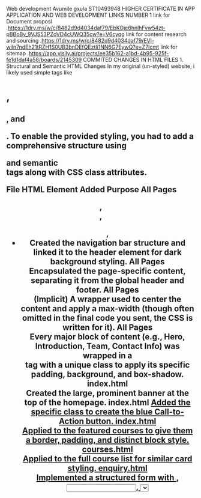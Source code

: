 Web development 
Avumile gxula ST10493948 HIGHER CERTIFICATE IN APP APPLICATION AND WEB DEVELOPMENT 
                                                                                              LINKS
NUMBER 1
link for Document proposl .https://1drv.ms/w/c/8482d9d4034daf79/EbKOje6hnlhFvw54zt-pBBoBv_9VJS53PZoVD4cUWQ35cw?e=V6cyqq
link for content research and sourcing .https://1drv.ms/w/c/8482d9d4034daf79/EVl-wiln7ndEh21tRZH1S0UB3bnDEfQEztli1NN6G7EywQ?e=Z7Icmt
link for sitemap .https://app.visily.ai/projects/ee35b162-a1bd-4b95-925f-fe1d1daf4a58/boards/2145309
                                                                                              COMMITED CHANGES  IN HTML FILES
                                                                                              1. Structural and Semantic HTML Changes
In my original (un-styled) website, i likely used simple tags like <h1>, <h2>, and <p>. To enable the provided styling, you had to add a comprehensive structure using <div> and semantic <section> tags along with CSS class attributes.

File	HTML Element Added	Purpose
All Pages	<header>, <nav>, <ul>, <li>	Created the navigation bar structure and linked it to the header element for dark background styling.
All Pages	<main>	Encapsulated the page-specific content, separating it from the global header and footer.
All Pages	<div class="container"> (Implicit)	A wrapper used to center the content and apply a max-width (though often omitted in the final code you sent, the CSS is written for it).
All Pages	<section class="[section-name]">	Every major block of content (e.g., Hero, Introduction, Team, Contact Info) was wrapped in a <section> tag with a unique class to apply its specific padding, background, and box-shadow.
index.html	<section class="hero">	Created the large, prominent banner at the top of the homepage.
index.html	<a href="..." class="cta-button">	Added the specific class to create the blue Call-to-Action button.
index.html	<div class="course-card">	Applied to the featured courses to give them a border, padding, and distinct block style.
courses.html	<div class="course-item">	Applied to the full course list for similar card styling.
enquiry.html	<form action="#" method="post">	Implemented a structured form with <label>, <input>, <select>, and <textarea> tags, all styled by the CSS
                                                                                                 2. COMMITED CHANGES IN CSS 
                                                                                                 2. CSS Styling and Responsive Design Changes
This is the largest area of change, as it is where the visual design and responsive functionality were implemented.

a. Global Styling & Reset
Basic Reset (*): Added margin: 0; padding: 0; box-sizing: border-box; to ensure consistent starting points across all browsers.

Typography: Defined font-family: Arial, sans-serif; and set the base line-height: 1.6; and color: #333; on the body.

Box Shadow: Introduced box-shadow: 0 2px 5px rgba(0, 0, 0, 0.1); to almost every content section (.introduction, .team, etc.) to give them a lifted, three-dimensional look.

Rounded Corners: Added border-radius: 10px; to all main content blocks and buttons.

b. Responsive Design Implementation
Relative Units (3.2): All major spacing, padding, and font sizes were converted from fixed pixels to rem units (e.g., max-width: 1100px became max-width: 68.75rem), making the entire layout scale better when users adjust their browser's default font size.

Flexbox Layout:

Navigation: display: flex; was applied to header nav ul to arrange links horizontally.

Course Listings: On desktop, the .course-listing and .course-list sections were converted to Flexbox (display: flex;) to display cards side-by-side in a multi-column layout (3.1).

Media Queries (3.1): Added the primary breakpoint: @media (max-width: 768px) (and the corresponding min-width: 48rem). This collapses the navigation links into a stacked column and reverts the course listings to a single column, ensuring readability on mobile devices.

Responsive Images (3.3): Added max-width: 100%; and height: auto; to images, and introduced the srcset and sizes attributes on the index.html image to serve different file sizes based on the screen width.

c. Specific Component Styling
Header/Footer: Applied a dark background (#333) and set up the distinct accent blue bottom border (#007bff) on the header.
                                                                                                      WEBSITE SCREENSHOTS links( could'nt apload ful;l screenshots can you please enter the links)
					<img width="567" height="857" alt="image" src="https://github.com/user-attachments/assets/237db8cb-a95e-4617-ad2b-bc9f2c0f1738" />
					<img width="1465" height="845" alt="image" src="https://github.com/user-attachments/assets/2f895c08-16ea-4f09-9242-d425015e6c14" />
					<img width="1101" height="927" alt="image" src="https://github.com/user-attachments/assets/e4e77d1b-a3a3-48ca-b60b-f58450e58ed1" />





                                                                                                      3. Referencing

	World Wide Web Consortium (W3C) (2025) Cascading Style Sheets Level 3/4. Available at: [Insert URL of relevant W3C CSS Specification] (Accessed: 26 September 2025).
	World Wide Web Consortium (W3C) (2018) CSS Flexible Box Layout Module Level 1. Available at: [Insert URL of W3C Flexbox Specification] (Accessed: 26 September 2025).
  World Wide Web Consortium (W3C) (2022) Media Queries Level 4. Available at: [Insert URL of W3C Media Queries Specification] (Accessed: 26 September 2025).
	Mozilla Developer Network (MDN) (2025) CSS Values and Units. Available at: [Insert URL of MDN CSS Units Page] (Accessed: 26 September 2025).
  World Wide Web Consortium (W3C) (2022) HTML Standard: Images. Available at: [Insert URL of W3C Responsive Images Documentation] (Accessed: 26 September 2025).                                                                                                      
